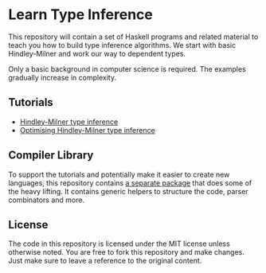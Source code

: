Learn Type Inference
====================

This repository will contain a set of Haskell programs and related material to
teach you how to build type inference algorithms. We start with basic
Hindley-Milner and work our way to dependent types.

Only a basic background in computer science is required. The examples gradually
increase in complexity.

## Tutorials

 - [Hindley-Milner type inference](https://github.com/samvv/learn-type-inference/tree/master/tutorials/01-simple-hindley-milner)
 - [Optimising Hindley-Milner type inference](https://github.com/samvv/learn-type-inference/tree/master/tutorials/02-optimising-hindley-milner)

## Compiler Library

To support the tutorials and potentially make it easier to create new
languages, this repository contains [a separate package][1] that does some of
the heavy lifting. It contains generic helpers to structure the code, parser
combinators and more.

[1]: https://github.com/samvv/learn-type-inference/tree/master/complib

## License

The code in this repository is licensed under the MIT license unless otherwise
noted. You are free to fork this repository and make changes. Just make sure to
leave a reference to the original content.

